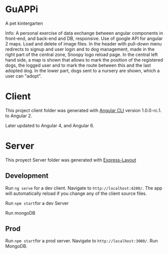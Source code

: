 # GuAPPi

A pet kintergarten

Info: A personal exercise of data exchange between angular components in front-end, and back-end and DB, responsive. Use of google API for angular 2 maps. Load and delete of image files. In the header with pull-down menu redirects to signup and user login and to dog management, made in the right part of the central zone, Snoopy logo reload page. In the central left hand side, a map is shown that allows to mark the position of the registered dogs, the logged user and to mark the route between this and the last adopted dog. In the lower part, dogs sent to a nursery are shown, which a user can "adopt".

# Client

This project client folder was generated with [Angular CLI](https://github.com/angular/angular-cli) version 1.0.0-rc.1.
to Angular 2.

Later updated to Angular 4, and Angular 6.

# Server
This proyect Server folder was generated with [Express-Layout]()

## Development
Run `ng serve` for a dev client. Navigate to `http://localhost:4200/`. The app will automatically reload if you change any of the client source files.

Run `npm start`for a dev Server

Run mongoDB

## Prod
Run `npm start`for a prod server. Navigate to `http://localhost:3000/`.
Run MongoDB.
